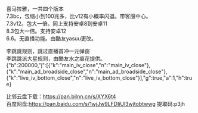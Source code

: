 喜马拉雅，一共四个版本<br>
7.3bc，包缩小到100兆多，比v12有小概率闪退。带客服中心。<br>
7.3v12。包大一倍。同上支持安卓8到安卓11<br>
8.3包大一倍。支持安卓12<br>
6.6。无直播功能。由酷友yasuu更改。

李跳跳规则，跳过直播首冲一元弹窗<br>
李跳跳派大星规则，由酷友水之痕花提供。<br>
{"b":200000,"j":[{"k":"main_iv_close","n":"main_iv_close"},{"k":"main_ad_broadside_close","n":"main_ad_broadside_close"},{"k":"live_iv_bottom_close","n":"live_iv_bottom_close"}],"g":true,"a":1,"h":true}

比邻云盘下载：https://pan.bilnn.cn/s/XYX6t4<br>
百度网盘:https://pan.baidu.com/s/1wjJw9LFDIiUl3wjtobtwwg 提取码:p3jh 
